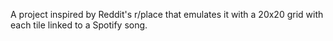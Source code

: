 A project inspired by Reddit's r/place that emulates it with a 20x20 grid with each tile linked to a Spotify song.